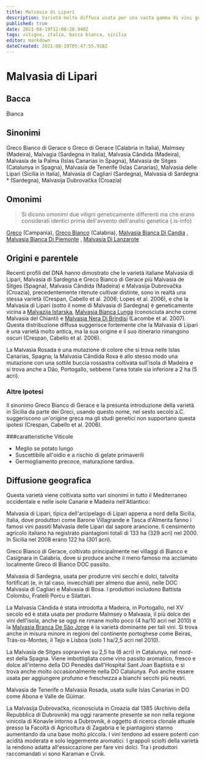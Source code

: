 ```yaml
---
title: Malvasia di Lipari
description: Varietà molto diffusa usata per una vasta gamma di vini generalmente dolci, spesso con la tecnica dell'appassimento.
published: true
date: 2021-08-19T12:08:28.940Z
tags: vitigno, italia, bacca bianca, sicilia
editor: markdown
dateCreated: 2021-08-19T05:47:55.918Z
---
```


# Malvasia di Lipari

## Bacca
Bianca

## Sinonimi
Greco Bianco di Gerace o Greco di Gerace (Calabria in Italia), Malmsey (Madeira), Malvagia (Sardegna in Italia), Malvasia Cândida (Madeira), Malvasía de la Palma (Islas Canarias in Spagna), Malvasía de Sitges (Catalunya in Spagna), Malvasía de Tenerife (Islas Canarias), Malvasia delle Lipari (Sicilia in Italia), Malvasia di Cagliari (Sardegna), Malvasia di Sardegna * (Sardegna), Malvasija Dubrovačka (Croazia)

## Omonimi
> Si dicono omonimi due vitigni geneticamente differenti ma che erano considerati identici prima dell'avvento dell'analisi genetica
{.is-info}

[Greco](/vitigni/bacca-bianca/greco) (Campania), [Greco Bianco](/vitigni/bacca-bianca/greco-bianco) (Calabria), [Malvasia Bianca Di Candia](/vitigni/bacca-bianca/malvasia-bianca-di-candia) , [Malvasia Bianca Di Piemonte](/vitigni/bacca-bianca/malvasia-bianca-di-piemonte) , [Malvasia Di Lanzarote](/vitigni/bacca-bianca/malvasia-de-lanzarote) 

## Origini e parentele

Recenti profili del DNA hanno dimostrato che le varietà italiane Malvasia di Lipari, Malvasia di Sardegna e Greco Bianco di Gerace più Malvasía de Sitges (Spagna), Malvasia Cândida (Madeira) e Malvasija Dubrovačka (Croazia), precedentemente ritenute cultivar distinte, sono in realtà una stessa varietà (Crespan, Cabello et al. 2006; Lopes et al. 2006), e che la Malvasia di Lipari (sotto il nome di Malvasia di Sardegna) è geneticamente vicina a [Malvazija Istarska](/vitigni/bacca-bianca/malvazija-istarska), [Malvasia Bianca Lunga](/vitigni/bacca-bianca/malvasia-bianca-lunga) (conosciuta anche come Malvasia del Chianti) e [Malvasia Nera Di Brindisi](/vitigni/bacca-nera/malvasia-nera-di-brindisi) (Lacombe et al. 2007). Questa distribuzione diffusa suggerisce fortemente che la Malvasia di Lipari è una varietà molto antica, ma la sua origine e il suo itinerario rimangono oscuri (Crespan, Cabello et al. 2006).

La Malvasia Rosada è una mutazione di colore che si trova nelle Islas Canarias, Spagna; la Malvasia Cândida Roxa è allo stesso modo una mutazione con una sottile buccia rossastra coltivata sull'isola di Madeira e si trova anche a Dão, Portogallo, sebbene l'area totale sia inferiore a 2 ha (5 acri).

### Altre Ipotesi

Il sinonimo Greco Bianco di Gerace e la presunta introduzione della varietà in Sicilia da parte dei Greci, usando questo nome, nel sesto secolo a.C. suggeriscono un'origine greca ma gli studi genetici non supportano questa ipotesi (Crespan, Cabello et al. 2006).

###caratteristiche Viticole

- Meglio se potato lungo
- Suscettibile all'oidio e a rischio di gelate primaverili
- Germogliamento precoce, maturazione tardiva.

## Diffusione geografica

Questa varietà viene coltivata sotto vari sinonimi in tutto il Mediterraneo occidentale e nelle isole Canarie e Madeira nell'Atlantico:

Malvasia di Lipari, tipica dell'arcipelago di Lipari appena a nord della Sicilia, Italia, dove produttori come Barone Villagrande e Tasca d'Almerita fanno i famosi vini passiti Malvasia delle Lipari dal sapore arancione. Il censimento agricolo italiano ha registrato piantagioni totali di 133 ha (329 acri) nel 2000. In Sicilia nel 2008 erano 122 ha (301 acri).

Greco Bianco di Gerace, coltivato principalmente nei villaggi di Bianco e Casignara in Calabria, dove si produce anche il meno famoso ma acclamato localmente Greco di Bianco DOC passito.

Malvasia di Sardegna, usata per produrre vini secchi e dolci, talvolta fortificati (e, in tal caso, invecchiati per almeno due anni), nelle DOC Malvasia di Cagliari e Malvasia di Bosa. I produttori includono Battista Colombu, Fratelli Porcu e Silattari.

La Malvasia Cândida è stata introdotta a Madeira, in Portogallo, nel XV secolo ed è stata usata per produrre Malmsey o Malvasia, il più dolce dei vini dell'isola, anche se oggi ne rimane molto poco (4 ha/10 acri nel 2010) e la [Malvasia Branca De São Jorge](/vitigni/bacca-bianca/malvasia-branca-de-sao-jorge) è la varietà dominante per tali vini. Si trova anche in misura minore in regioni del continente portoghese come Beiras, Trás-os-Montes, il Tejo e Lisboa (solo 1 ha/2,5 acri nel 2010).

La Malvasía de Sitges sopravvive su 2,5 ha (6 acri) in Catalunya, nel nord-est della Spagna. Viene imbottigliata come vino passito aromatico, fresco e dolce all'interno della DO Penedès dall'Hospital Sant Joan Baptista e si trova anche molto occasionalmente nella DO Catalunya. Può anche essere usata per aggiungere profumo e freschezza a bianchi secchi più neutri.

Malvasía de Tenerife o Malvasía Rosada, usata sulle Islas Canarias in DO come Abona e Valle de Güímar.

La Malvasija Dubrovačka, riconosciuta in Croazia dal 1385 (Archivio della Repubblica di Dubrovnik) ma oggi raramente presente se non nella regione vinicola di Konavle intorno a Dubrovnik, è oggetto di ricerca clonale attuale presso la Facoltà di Agricoltura di Zagabria e le piantagioni stanno aumentando da una base molto piccola. I vini tendono ad essere potenti con acidità moderata e solo leggermente aromatici. I grappoli sciolti della varietà la rendono adatta all'essiccazione per fare vini dolci. Tra i produttori raccomandati vi sono Karaman e Crvik.
